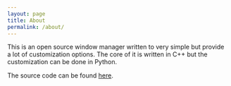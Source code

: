 ```yaml
---
layout: page
title: About
permalink: /about/
---
```


This is an open source window manager written to very simple but provide a lot of customization options. The core of it is written in C++ but the customization can be done in Python.

The source code can be found [here](https://github.com/durand/simplicity).


